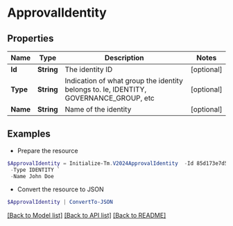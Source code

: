 # ApprovalIdentity
## Properties

Name | Type | Description | Notes
------------ | ------------- | ------------- | -------------
**Id** | **String** | The identity ID | [optional] 
**Type** | **String** | Indication of what group the identity belongs to. Ie, IDENTITY, GOVERNANCE_GROUP, etc | [optional] 
**Name** | **String** | Name of the identity | [optional] 

## Examples

- Prepare the resource
```powershell
$ApprovalIdentity = Initialize-Tm.V2024ApprovalIdentity  -Id 85d173e7d57e496569df763231d6deb6a `
 -Type IDENTITY `
 -Name John Doe
```

- Convert the resource to JSON
```powershell
$ApprovalIdentity | ConvertTo-JSON
```

[[Back to Model list]](../README.md#documentation-for-models) [[Back to API list]](../README.md#documentation-for-api-endpoints) [[Back to README]](../README.md)


